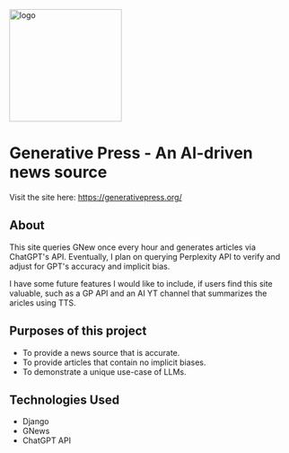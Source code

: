 <img width="200" alt="logo" src="https://github.com/user-attachments/assets/05a545be-fb82-4938-8945-e812e2b45206">

# Generative Press - An AI-driven news source

Visit the site here:
https://generativepress.org/

## About

This site queries GNew once every hour and generates articles via ChatGPT's API.  Eventually, I plan on querying Perplexity API to verify and adjust for GPT's accuracy and implicit bias.

I have some future features I would like to include, if users find this site valuable, such as a GP API and an AI YT channel that summarizes the aricles using TTS.

## Purposes of this project
 * To provide a news source that is accurate.
 * To provide articles that contain no implicit biases.
 * To demonstrate a unique use-case of LLMs.

## Technologies Used
  * Django
  * GNews
  * ChatGPT API
